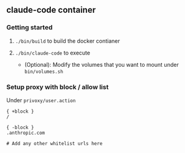 ## claude-code container

### Getting started

1. `./bin/build` to build the docker contianer

2. `./bin/claude-code` to execute
   - (Optional): Modify the volumes that you want to mount under `bin/volumes.sh`

### Setup proxy with block / allow list

Under `privoxy/user.action`

```
{ +block }
/

{ -block }
.anthropic.com

# Add any other whitelist urls here

```

